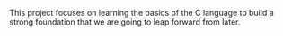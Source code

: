 This project focuses on learning the basics of the C language to build a strong foundation that we are going to leap forward from later.